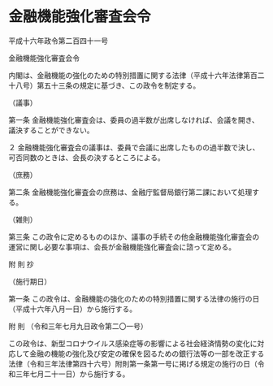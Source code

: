 # 金融機能強化審査会令

平成十六年政令第二百四十一号

金融機能強化審査会令

内閣は、金融機能の強化のための特別措置に関する法律（平成十六年法律第百二十八号）第五十三条の規定に基づき、この政令を制定する。

（議事）

第一条 金融機能強化審査会は、委員の過半数が出席しなければ、会議を開き、議決することができない。

２ 金融機能強化審査会の議事は、委員で会議に出席したものの過半数で決し、可否同数のときは、会長の決するところによる。

（庶務）

第二条 金融機能強化審査会の庶務は、金融庁監督局銀行第二課において処理する。

（雑則）

第三条 この政令に定めるもののほか、議事の手続その他金融機能強化審査会の運営に関し必要な事項は、会長が金融機能強化審査会に諮って定める。

附 則 抄

（施行期日）

第一条 この政令は、金融機能の強化のための特別措置に関する法律の施行の日（平成十六年八月一日）から施行する。

附 則 （令和三年七月九日政令第二〇一号）

この政令は、新型コロナウイルス感染症等の影響による社会経済情勢の変化に対応して金融の機能の強化及び安定の確保を図るための銀行法等の一部を改正する法律（令和三年法律第四十六号）附則第一条第一号に掲げる規定の施行の日（令和三年七月二十一日）から施行する。
